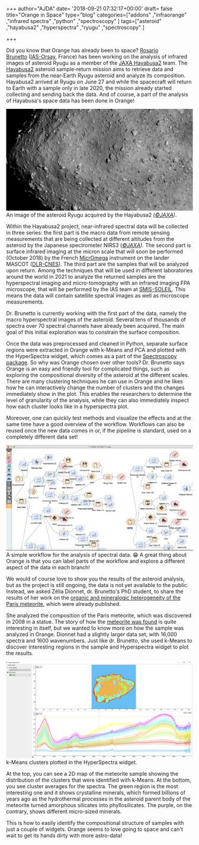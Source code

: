 +++
author="AJDA"
date= '2018-09-21 07:32:17+00:00'
draft= false
title="Orange in Space"
type="blog"
categories=["addons" ,"infraorange" ,"infrared spectra" ,"python" ,"spectroscopy"  ]
tags=["asteroid" ,"hayabusa2" ,"hyperspectra" ,"ryugu" ,"spectroscopy" ]

+++

Did you know that Orange has already been to space? [Rosario Brunetto](https://www.ias.u-psud.fr/en/content/team-members-0) ([IAS-Orsay](https://www.ias.u-psud.fr/), France) has been working on the analysis of infrared images of asteroid Ryugu as a member of the [JAXA Hayabusa2](http://global.jaxa.jp/projects/sat/hayabusa2/) team. The [Hayabusa2](https://en.wikipedia.org/wiki/Hayabusa2) asteroid sample-return mission aims to retrieve data and samples from the near-Earth Ryugu asteroid and analyze its composition. Hayabusa2 arrived at Ryugu on June 27 and while the spacecraft will return to Earth with a sample only in late 2020, the mission already started collecting and sending back the data. And of course, a part of the analysis of Hayabusa's space data has been done in Orange!

![](/images/2018/08/ryugu2.jpg)
An image of the asteroid Ryugu acquired by the Hayabusa2 (_[©JAXA](http://global.jaxa.jp/))_.



Within the Hayabusa2 project, near-infrared spectral data will be collected in three series: the first part is the macro data from remote sensing measurements that are being collected at different altitudes from the asteroid by the Japanese spectrometer NIRS3 (_[©JAXA](http://global.jaxa.jp/))._ The second part is surface infrared imaging at the micron scale that will soon be performed (October 2018) by the French [MicrOmega](https://en.wikipedia.org/wiki/MicrOmega-IR) instrument on the lander MASCOT ([DLR-CNES](https://www.dlr.de/irs/en/desktopdefault.aspx/tabid-11302/#gallery/28470)). The third part are the samples that will be analyzed upon return. Among the techniques that will be used in different laboratories around the world in 2021 to analyze the returned samples are the hyperspectral imaging and micro-tomography with an infrared imaging FPA microscope, that will be performed by the IAS team at [SMIS-SOLEIL](https://www.synchrotron-soleil.fr/en/beamlines/smis). This means the data will contain satellite spectral images as well as microscope measurements.

Dr. Brunetto is currently working with the first part of the data, namely the macro hyperspectral images of the asteroid. Several tens of thousands of spectra over 70 spectral channels have already been acquired. The main goal of this initial exploration was to constrain the surface composition.

Once the data was preprocessed and cleaned in Python, separate surface regions were extracted in Orange with k-Means and PCA and plotted with the HyperSpectra widget, which comes as a part of the [Spectroscopy package](https://github.com/Quasars/orange-spectroscopy). So why was Orange chosen over other tools? Dr. Brunetto says Orange is an easy and friendly tool for complicated things, such as exploring the compositional diversity of the asteroid at the different scales. There are many clustering techniques he can use in Orange and he likes how he can interactively change the number of clusters and the changes immediately show in the plot. This enables the researchers to determine the level of granularity of the analysis, while they can also immediately inspect how each cluster looks like in a hyperspectra plot.

Moreover, one can quickly test methods and visualize the effects and at the same time have a good overview of the workflow. Workflows can also be reused once the new data comes in or, if the pipeline is standard, used on a completely different data set!

![](/images/2018/08/OrangeBrunetto.png)
A simple workflow for the analysis of spectral data. 😁 A great thing about Orange is that you can label parts of the workflow and explore a different aspect of the data in each branch!



We would of course love to show you the results of the asteroid analysis, but as the project is still ongoing, the data is not yet available to the public. Instead, we asked Zélia Dionnet, dr. Brunetto's PhD student, to share the results of her work on the [organic and mineralogic heterogeneity of the Paris meteorite](https://onlinelibrary.wiley.com/doi/pdf/10.1111/maps.13178), which were already published.

She analyzed the composition of the Paris meteorite, which was discovered in 2008 in a statue. The story of how the [meteorite was found](https://www.mindat.org/loc-264051.html) is quite interesting in itself, but we wanted to know more on how the sample was analyzed in Orange. Dionnet had a slightly larger data set, with 16,000 spectra and 1600 wavenumbers. Just like dr. Brunetto, she used k-Means to discover interesting regions in the sample and Hyperspectra widget to plot the results.

![](/images/2018/08/Orange_paris_meteorite-1.png)
k-Means clusters plotted in the HyperSpectra widget.



At the top, you can see a 2D map of the meteorite sample showing the distribution of the clusters that were identified with k-Means. At the bottom, you see cluster averages for the spectra. The green region is the most interesting one and it shows crystalline minerals, which formed billions of years ago as the hydrothermal processes in the asteroid parent body of the meteorite turned amorphous silicates into phyllosilicates. The purple, on the contrary, shows different micro-sized minerals.

This is how to easily identify the compositional structure of samples with just a couple of widgets. Orange seems to love going to space and can't wait to get its hands dirty with more astro-data!



